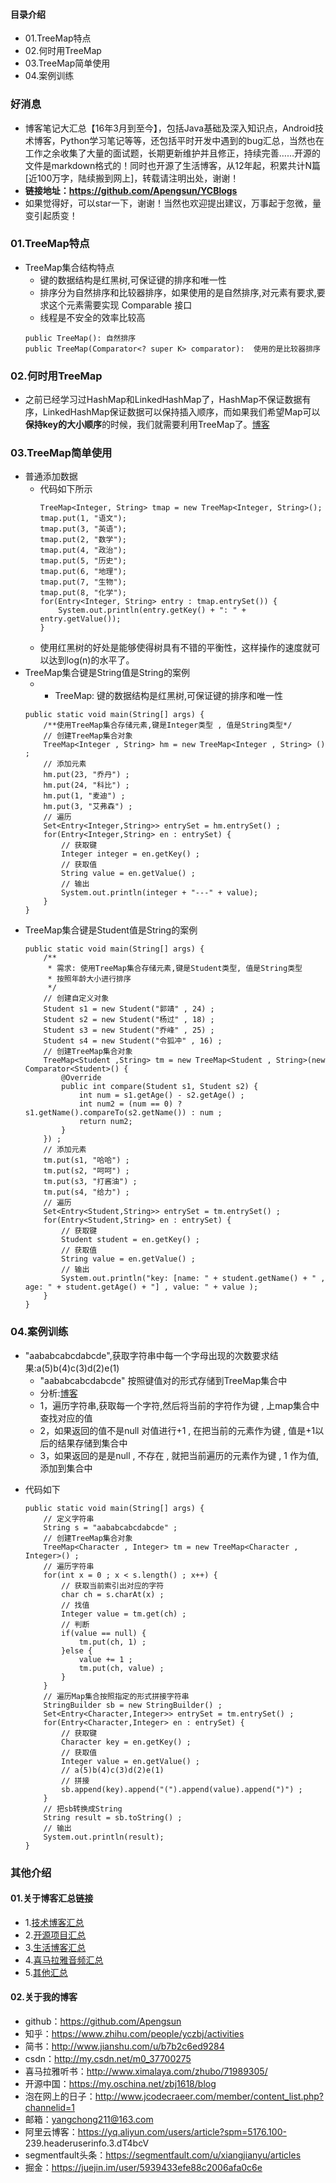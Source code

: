 #### 目录介绍
- 01.TreeMap特点
- 02.何时用TreeMap
- 03.TreeMap简单使用
- 04.案例训练



### 好消息
- 博客笔记大汇总【16年3月到至今】，包括Java基础及深入知识点，Android技术博客，Python学习笔记等等，还包括平时开发中遇到的bug汇总，当然也在工作之余收集了大量的面试题，长期更新维护并且修正，持续完善……开源的文件是markdown格式的！同时也开源了生活博客，从12年起，积累共计N篇[近100万字，陆续搬到网上]，转载请注明出处，谢谢！
- **链接地址：https://github.com/Apengsun/YCBlogs**
- 如果觉得好，可以star一下，谢谢！当然也欢迎提出建议，万事起于忽微，量变引起质变！




### 01.TreeMap特点
- TreeMap集合结构特点
    * 键的数据结构是红黑树,可保证键的排序和唯一性
    * 排序分为自然排序和比较器排序，如果使用的是自然排序,对元素有要求,要求这个元素需要实现  Comparable 接口
    * 线程是不安全的效率比较高
    ```
    public TreeMap(): 自然排序
    public TreeMap(Comparator<? super K> comparator):  使用的是比较器排序
    ```


### 02.何时用TreeMap
- 之前已经学习过HashMap和LinkedHashMap了，HashMap不保证数据有序，LinkedHashMap保证数据可以保持插入顺序，而如果我们希望Map可以**保持key的大小顺序**的时候，我们就需要利用TreeMap了。[博客](https://github.com/Apengsun/YCBlogs)



### 03.TreeMap简单使用
- 普通添加数据
    - 代码如下所示
        ```
        TreeMap<Integer, String> tmap = new TreeMap<Integer, String>();
        tmap.put(1, "语文");
        tmap.put(3, "英语");
        tmap.put(2, "数学");
        tmap.put(4, "政治");
        tmap.put(5, "历史");
        tmap.put(6, "地理");
        tmap.put(7, "生物");
        tmap.put(8, "化学");
        for(Entry<Integer, String> entry : tmap.entrySet()) {
            System.out.println(entry.getKey() + ": " + entry.getValue());
        }
        ```
    - 使用红黑树的好处是能够使得树具有不错的平衡性，这样操作的速度就可以达到log\(n\)的水平了。
- TreeMap集合键是String值是String的案例
    - * TreeMap: 键的数据结构是红黑树,可保证键的排序和唯一性
    ```
    public static void main(String[] args) {
        /**使用TreeMap集合存储元素,键是Integer类型 , 值是String类型*/
        // 创建TreeMap集合对象
        TreeMap<Integer , String> hm = new TreeMap<Integer , String> () ;
        // 添加元素
        hm.put(23, "乔丹") ;
        hm.put(24, "科比") ;
        hm.put(1, "麦迪") ;
        hm.put(3, "艾弗森") ;
        // 遍历
        Set<Entry<Integer,String>> entrySet = hm.entrySet() ;
        for(Entry<Integer,String> en : entrySet) {
            // 获取键
            Integer integer = en.getKey() ;
            // 获取值
            String value = en.getValue() ;
            // 输出
            System.out.println(integer + "---" + value);
        }
    }
    ```
- TreeMap集合键是Student值是String的案例
    ```
    public static void main(String[] args) {
        /**
         * 需求: 使用TreeMap集合存储元素,键是Student类型, 值是String类型
         * 按照年龄大小进行排序
         */
        // 创建自定义对象
        Student s1 = new Student("郭靖" , 24) ;
        Student s2 = new Student("杨过" , 18) ;
        Student s3 = new Student("乔峰" , 25) ;
        Student s4 = new Student("令狐冲" , 16) ;
        // 创建TreeMap集合对象
        TreeMap<Student ,String> tm = new TreeMap<Student , String>(new Comparator<Student>() {
            @Override
            public int compare(Student s1, Student s2) {
                int num = s1.getAge() - s2.getAge() ;
                int num2 = (num == 0) ? s1.getName().compareTo(s2.getName()) : num ;
                return num2;
            }
        }) ;
        // 添加元素
        tm.put(s1, "哈哈") ;
        tm.put(s2, "呵呵") ;
        tm.put(s3, "打酱油") ;
        tm.put(s4, "给力") ;
        // 遍历
        Set<Entry<Student,String>> entrySet = tm.entrySet() ;
        for(Entry<Student,String> en : entrySet) {
            // 获取键
            Student student = en.getKey() ;
            // 获取值
            String value = en.getValue() ;
            // 输出
            System.out.println("key: [name: " + student.getName() + " , age: " + student.getAge() + "] , value: " + value );
        }
    }
    ```



### 04.案例训练
- "aababcabcdabcde",获取字符串中每一个字母出现的次数要求结果:a(5)b(4)c(3)d(2)e(1)
    - "aababcabcdabcde"  按照键值对的形式存储到TreeMap集合中
	* 分析:[博客](https://github.com/Apengsun/YCBlogs)
	* 1，遍历字符串,获取每一个字符,然后将当前的字符作为键 , 上map集合中查找对应的值
	* 2，如果返回的值不是null 对值进行+1 , 在把当前的元素作为键 , 值是+1以后的结果存储到集合中
	* 3，如果返回的是是null , 不存在 , 就把当前遍历的元素作为键 , 1 作为值,添加到集合中
* 代码如下
    ```
    public static void main(String[] args) {
        // 定义字符串
        String s = "aababcabcdabcde" ;
        // 创建TreeMap集合对象
        TreeMap<Character , Integer> tm = new TreeMap<Character , Integer>() ;
        // 遍历字符串
        for(int x = 0 ; x < s.length() ; x++) {
            // 获取当前索引出对应的字符
            char ch = s.charAt(x) ;
            // 找值
            Integer value = tm.get(ch) ;
            // 判断
            if(value == null) {
                tm.put(ch, 1) ;
            }else {
                value += 1 ;
                tm.put(ch, value) ;
            }
        }       
        // 遍历Map集合按照指定的形式拼接字符串
        StringBuilder sb = new StringBuilder() ;
        Set<Entry<Character,Integer>> entrySet = tm.entrySet() ;
        for(Entry<Character,Integer> en : entrySet) {
            // 获取键
            Character key = en.getKey() ;
            // 获取值
            Integer value = en.getValue() ;
            // a(5)b(4)c(3)d(2)e(1)
            // 拼接
            sb.append(key).append("(").append(value).append(")") ;
        }
        // 把sb转换成String
        String result = sb.toString() ;
        // 输出
        System.out.println(result);
    }
    ```





### 其他介绍
#### 01.关于博客汇总链接
- 1.[技术博客汇总](https://www.jianshu.com/p/614cb839182c)
- 2.[开源项目汇总](https://blog.csdn.net/m0_37700275/article/details/80863574)
- 3.[生活博客汇总](https://blog.csdn.net/m0_37700275/article/details/79832978)
- 4.[喜马拉雅音频汇总](https://www.jianshu.com/p/f665de16d1eb)
- 5.[其他汇总](https://www.jianshu.com/p/53017c3fc75d)



#### 02.关于我的博客
- github：https://github.com/Apengsun
- 知乎：https://www.zhihu.com/people/yczbj/activities
- 简书：http://www.jianshu.com/u/b7b2c6ed9284
- csdn：http://my.csdn.net/m0_37700275
- 喜马拉雅听书：http://www.ximalaya.com/zhubo/71989305/
- 开源中国：https://my.oschina.net/zbj1618/blog
- 泡在网上的日子：http://www.jcodecraeer.com/member/content_list.php?channelid=1
- 邮箱：yangchong211@163.com
- 阿里云博客：https://yq.aliyun.com/users/article?spm=5176.100- 239.headeruserinfo.3.dT4bcV
- segmentfault头条：https://segmentfault.com/u/xiangjianyu/articles
- 掘金：https://juejin.im/user/5939433efe88c2006afa0c6e







